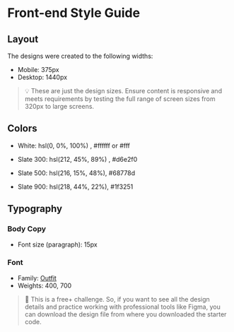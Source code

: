 # Front-end Style Guide

## Layout

The designs were created to the following widths:

- Mobile: 375px
- Desktop: 1440px

> 💡 These are just the design sizes. Ensure content is responsive and meets requirements by testing the full range of screen sizes from 320px to large screens.

## Colors

- White: hsl(0, 0%, 100%) , #ffffff or #fff

- Slate 300: hsl(212, 45%, 89%) , #d6e2f0
- Slate 500: hsl(216, 15%, 48%), #68778d
- Slate 900: hsl(218, 44%, 22%), #1f3251

## Typography

### Body Copy

- Font size (paragraph): 15px

### Font

- Family: [Outfit](https://fonts.google.com/specimen/Outfit)
- Weights: 400, 700

> 💎 This is a free+ challenge. So, if you want to see all the design details and practice working with professional tools like Figma, you can download the design file from where you downloaded the starter code.
